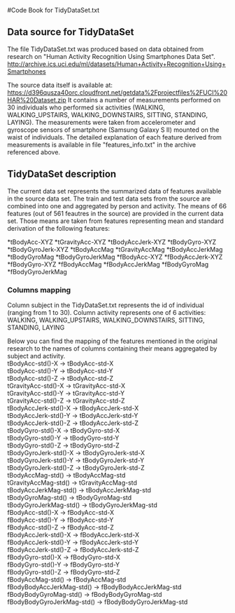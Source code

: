 #Code Book for TidyDataSet.txt

## Data source for TidyDataSet
The file TidyDataSet.txt was produced based on data obtained from research on "Human Activity Recognition Using Smartphones Data Set".
http://archive.ics.uci.edu/ml/datasets/Human+Activity+Recognition+Using+Smartphones

The source data itself is available at: https://d396qusza40orc.cloudfront.net/getdata%2Fprojectfiles%2FUCI%20HAR%20Dataset.zip
It contains a number of measurements performed on 30 individuals who performed six activities (WALKING, WALKING_UPSTAIRS, WALKING_DOWNSTAIRS, SITTING, STANDING, LAYING).
The measurements were taken from accelerometer and gyroscope sensors of smartphone (Samsung Galaxy S II) mounted on the waist of individuals. 
The detailed explanation of each feature derived from measurements is available in file "features_info.txt" in the archive referenced above.

## TidyDataSet description
The current data set represents the summarized data of features available in the source data set.
The train and test data sets from the source are combined into one and aggregated by person and activity.
The means of 66 features (out of 561 feautres in the source) are provided in the current data set.
Those means are taken from features representing mean and standard derivation of the following features:

*tBodyAcc-XYZ
*tGravityAcc-XYZ
*tBodyAccJerk-XYZ
*tBodyGyro-XYZ
*tBodyGyroJerk-XYZ
*tBodyAccMag
*tGravityAccMag
*tBodyAccJerkMag
*tBodyGyroMag
*tBodyGyroJerkMag
*fBodyAcc-XYZ
*fBodyAccJerk-XYZ
*fBodyGyro-XYZ
*fBodyAccMag
*fBodyAccJerkMag
*fBodyGyroMag
*fBodyGyroJerkMag

### Columns mapping
Column subject in the TidyDataSet.txt represents the id of individual (ranging from 1 to 30).
Column activity represents one of 6 activities: WALKING, WALKING_UPSTAIRS, WALKING_DOWNSTAIRS, SITTING, STANDING, LAYING

Below you can find the mapping of the features mentioned in the original research to the names of columns containing their means aggregated by subject and activity.  
tBodyAcc-std()-X	->	tBodyAcc-std-X  
tBodyAcc-std()-Y	->	tBodyAcc-std-Y  
tBodyAcc-std()-Z	->	tBodyAcc-std-Z  
tGravityAcc-std()-X	->	tGravityAcc-std-X  
tGravityAcc-std()-Y	->	tGravityAcc-std-Y  
tGravityAcc-std()-Z	->	tGravityAcc-std-Z  
tBodyAccJerk-std()-X	->	tBodyAccJerk-std-X  
tBodyAccJerk-std()-Y	->	tBodyAccJerk-std-Y  
tBodyAccJerk-std()-Z	->	tBodyAccJerk-std-Z  
tBodyGyro-std()-X	->	tBodyGyro-std-X  
tBodyGyro-std()-Y	->	tBodyGyro-std-Y  
tBodyGyro-std()-Z	->	tBodyGyro-std-Z  
tBodyGyroJerk-std()-X	->	tBodyGyroJerk-std-X  
tBodyGyroJerk-std()-Y	->	tBodyGyroJerk-std-Y  
tBodyGyroJerk-std()-Z	->	tBodyGyroJerk-std-Z  
tBodyAccMag-std()	->	tBodyAccMag-std  
tGravityAccMag-std()	->	tGravityAccMag-std  
tBodyAccJerkMag-std()	->	tBodyAccJerkMag-std  
tBodyGyroMag-std()	->	tBodyGyroMag-std  
tBodyGyroJerkMag-std()	->	tBodyGyroJerkMag-std  
fBodyAcc-std()-X	->	fBodyAcc-std-X  
fBodyAcc-std()-Y	->	fBodyAcc-std-Y  
fBodyAcc-std()-Z	->	fBodyAcc-std-Z  
fBodyAccJerk-std()-X	->	fBodyAccJerk-std-X  
fBodyAccJerk-std()-Y	->	fBodyAccJerk-std-Y  
fBodyAccJerk-std()-Z	->	fBodyAccJerk-std-Z  
fBodyGyro-std()-X	->	fBodyGyro-std-X  
fBodyGyro-std()-Y	->	fBodyGyro-std-Y  
fBodyGyro-std()-Z	->	fBodyGyro-std-Z  
fBodyAccMag-std()	->	fBodyAccMag-std  
fBodyBodyAccJerkMag-std()	->	fBodyBodyAccJerkMag-std  
fBodyBodyGyroMag-std()	->	fBodyBodyGyroMag-std  
fBodyBodyGyroJerkMag-std()	->	fBodyBodyGyroJerkMag-std  
